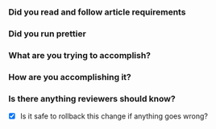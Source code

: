 ### Did you read and follow article requirements

### Did you run prettier

### What are you trying to accomplish?

### How are you accomplishing it?

### Is there anything reviewers should know?

-   [x] Is it safe to rollback this change if anything goes wrong?
